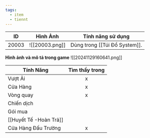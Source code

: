 ```yaml
---
tags:
  - item
  - tiennt
---
```


| ID    | Hình Ảnh       | Tính năng sử dụng             |
| ----- | -------------- | ----------------------------- |
| 20003 | ![[20003.png]] | Dùng trong [[Túi Đồ System]]. |
**Hình ảnh và mô tả trong game**
![[20241129160641.png]]

| Tính Năng           | Tìm thấy trong |
| ------------------- | :------------: |
| Vượt Ải             |       x        |
| Cửa Hàng            |       x        |
| Vòng quay           |       x        |
| Chiến dịch          |                |
| Gói mua             |                |
| [[Huyết Tế -Hoàn Trả]]        |                |
| Cửa Hàng Đấu Trường |       x        |



